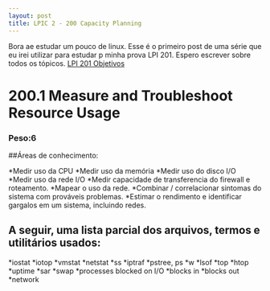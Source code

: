 ```yaml
---
layout: post
title: LPIC 2 - 200 Capacity Planning
---
```


Bora ae estudar um pouco de linux. Esse é o primeiro post de uma série que eu irei utilizar para estudar p minha prova LPI 201. Espero escrever sobre todos os tópicos. [LPI 201 Objetivos](http://www.lpi.org/our-certifications/exam-201-objectives)

# 200.1 Measure and Troubleshoot Resource Usage
### Peso:6

##Áreas de conhecimento:

*Medir uso da CPU
*Medir uso da memória
*Medir uso do disco I/O
*Medir uso da rede I/O
*Medir capacidade de transferencia do firewall e roteamento.
*Mapear o uso da rede.
*Combinar / correlacionar sintomas do sistema com prováveis problemas.
*Estimar o rendimento e identificar gargalos em um sistema, incluindo redes.

## A seguir, uma lista parcial dos arquivos, termos e utilitários usados:
*iostat
*iotop
*vmstat
*netstat
*ss
*iptraf
*pstree, ps
*w
*lsof
*top
*htop
*uptime
*sar
*swap
*processes blocked on I/O
*blocks in
*blocks out
*network
